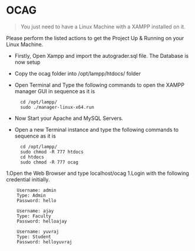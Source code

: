 # OCAG
> You just need to have a Linux Machine with a XAMPP installed on it.

Please perform the listed actions to get the Project Up & Running on your Linux Machine.


- Firstly, Open Xampp and import the autograder.sql file. The Database is now setup
- Copy the ocag folder into /opt/lampp/htdocs/ folder
- Open Terminal and Type the following commands to open the XAMPP manager GUI in sequence as it is

		cd /opt/lampp/
        sudo ./manager-linux-x64.run
	
- Now Start your Apache and MySQL Servers.
- Open a new Terminal instance and type the following commands to sequence as it is
		
        cd /opt/lampp/
		sudo chmod -R 777 htdocs
		cd htdocs
		sudo chmod -R 777 ocag
1.Open the Web Browser and type localhost/ocag
1.Login with the following credential initially.

		Username: admin
		Type: Admin
		Password: hello

		Username: ajay
		Type: Faculty
		Password: helloajay

		Username: yuvraj
		Type: Student
		Password: helloyuvraj
